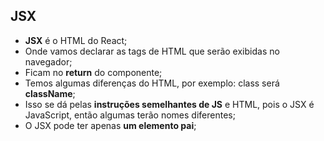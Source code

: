 ## JSX 

- **JSX** é o HTML do React;
- Onde vamos declarar as tags de HTML que serão exibidas no navegador;
- Ficam no **return** do componente;
- Temos algumas diferenças do HTML, por exemplo: class será **className**;
- Isso se dá pelas **instruções semelhantes de JS** e HTML, pois o JSX é JavaScript, então algumas terão nomes diferentes;
- O JSX pode ter apenas **um elemento pai**;